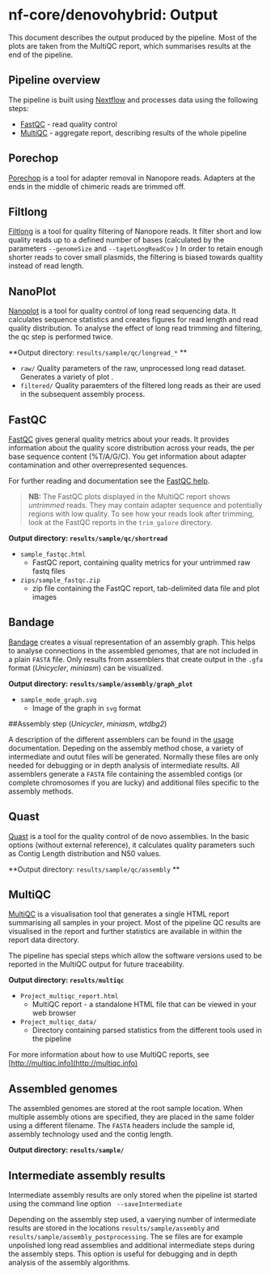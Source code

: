 # nf-core/denovohybrid: Output

This document describes the output produced by the pipeline. Most of the plots are taken from the MultiQC report, which summarises results at the end of the pipeline.

<!-- TODO nf-core: Write this documentation describing your workflow's output -->

## Pipeline overview
The pipeline is built using [Nextflow](https://www.nextflow.io/)
and processes data using the following steps:

* [FastQC](#fastqc) - read quality control
* [MultiQC](#multiqc) - aggregate report, describing results of the whole pipeline

## Porechop
[Porechop](https://github.com/rrwick/Porechop) is a tool for adapter removal in  Nanopore reads. Adapters at the ends in the middle of chimeric reads are  trimmed off.

## Filtlong
[Filtlong](https://github.com/rrwick/Filtlong) is a tool for quality filtering of Nanopore reads. It filter short and low quality reads up to a defined number of bases (calculated by the parameters `--genomeSize` and `--tagetLongReadCov` )  In order to retain enough shorter  reads to cover small plasmids, the filtering is biased towards qualtity instead of read length.

## NanoPlot
[Nanoplot](https://wdecoster/NanoPlot) is a tool for quality control of long read sequencing data. It calculates sequence statistics and creates figures for read length and read quality distribution. To analyse the effect of long read trimming and filtering, the qc step is performed twice.

**Output directory: `results/sample/qc/longread_*` **

* `raw/` Quality parameters of the raw, unprocessed long read dataset. Generates a variety of plot .
* `filtered/` Quality paraemters of the filtered long reads as their are used in the subsequent assembly process.


## FastQC
[FastQC](http://www.bioinformatics.babraham.ac.uk/projects/fastqc/) gives general quality metrics about your reads. It provides information about the quality score distribution across your reads, the per base sequence content (%T/A/G/C). You get information about adapter contamination and other overrepresented sequences.

For further reading and documentation see the [FastQC help](http://www.bioinformatics.babraham.ac.uk/projects/fastqc/Help/).

> **NB:** The FastQC plots displayed in the MultiQC report shows _untrimmed_ reads. They may contain adapter sequence and potentially regions with low quality. To see how your reads look after trimming, look at the FastQC reports in the `trim_galore` directory.

**Output directory: `results/sample/qc/shortread`**

* `sample_fastqc.html`
  * FastQC report, containing quality metrics for your untrimmed raw fastq files
* `zips/sample_fastqc.zip`
  * zip file containing the FastQC report, tab-delimited data file and plot images

## Bandage

[Bandage](https://github.com/rrwick/Bandage) creates a visual representation of an assembly graph. This helps to analyse connections in the assembled genomes, that are not included in a plain `FASTA` file. Only results from  assemblers that create output in the `.gfa` format (_Unicycler_, _miniasm_) can be visualized.

**Output directory: `results/sample/assembly/graph_plot`**

* `sample_mode_graph.svg`
  * Image of the graph in `svg` format

##Assembly step (_Unicycler_, _miniasm_, _wtdbg2_)

A description of the different assemblers can be found in the [usage](usage.md) documentation.
Depeding on the assembly method chose, a variety of intermediate and outut files will be generated. Normally these files are only needed for debugging or in depth analysis of intermediate results. All assemblers generate a `FASTA` file containing the assembled contigs (or complete chromosomes if you are lucky) and additional files specific to the assembly methods.

## Quast

[Quast](http://bioinf.spbau.ru/quast) is a tool for the quality control of de novo assemblies. In the basic options (without external reference), it calculates quality parameters such as Contig Length distribution and N50 values.

**Output directory: `results/sample/qc/assembly`  **

## MultiQC
[MultiQC](http://multiqc.info) is a visualisation tool that generates a single HTML report summarising all samples in your project. Most of the pipeline QC results are visualised in the report and further statistics are available in within the report data directory.

The pipeline has special steps which allow the software versions used to be reported in the MultiQC output for future traceability.

**Output directory: `results/multiqc`**

* `Project_multiqc_report.html`
  * MultiQC report - a standalone HTML file that can be viewed in your web browser
* `Project_multiqc_data/`
  * Directory containing parsed statistics from the different tools used in the pipeline

For more information about how to use MultiQC reports, see [http://multiqc.info](http://multiqc.info)

## Assembled genomes

The assembled genomes are stored at the root sample location. When multiple assembly otions are specified, they are placed in the same folder using a different filename. The `FASTA` headers include the sample id, assembly technology used and the contig length.

**Output directory: `results/sample/`**


## Intermediate assembly results

Intermediate assembly results are only stored when the pipeline ist started using the command line option ` --saveIntermediate`

Depending on the assembly step used, a vaerying number of intermediate results are stored in the locations `results/sample/assembly` and `results/sample/assembly_postprocessing`. The se files are for example unpolished long read assemblies and additional intermediate steps during the assembly steps. This option is useful for debugging and in depth analysis of the assembly algorithms.


